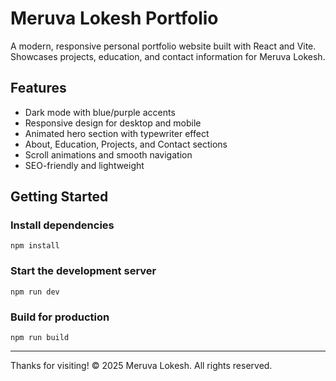 # Meruva Lokesh Portfolio

A modern, responsive personal portfolio website built with React and Vite. Showcases projects, education, and contact information for Meruva Lokesh.

## Features
- Dark mode with blue/purple accents
- Responsive design for desktop and mobile
- Animated hero section with typewriter effect
- About, Education, Projects, and Contact sections
- Scroll animations and smooth navigation
- SEO-friendly and lightweight

## Getting Started

### Install dependencies
```
npm install
```

### Start the development server
```
npm run dev
```

### Build for production
```
npm run build
```

---

Thanks for visiting!
© 2025 Meruva Lokesh. All rights reserved.
